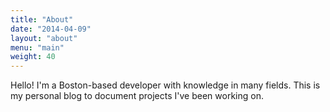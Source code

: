 ```yaml
---
title: "About"
date: "2014-04-09"
layout: "about"
menu: "main"
weight: 40
---
```


Hello! I'm a Boston-based developer with knowledge in many fields.
This is my personal blog to document projects I've been working on.
